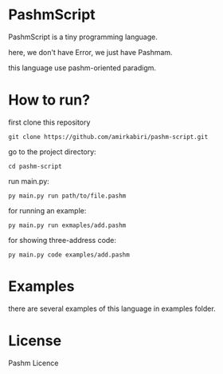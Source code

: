# PashmScript
PashmScript is a tiny programming language.

here, we don't have Error, we just have Pashmam. 

this language use pashm-oriented paradigm.

# How to run?
first clone this repository

`git clone https://github.com/amirkabiri/pashm-script.git`

go to the project directory:

`cd pashm-script`

run main.py:

`py main.py run path/to/file.pashm`

for running an example:

`py main.py run exmaples/add.pashm`

for showing three-address code:

`py main.py code examples/add.pashm`

# Examples
there are several examples of this language in examples folder.

# License
Pashm Licence
